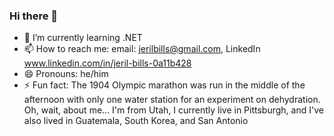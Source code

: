 ### Hi there 👋

- 🌱 I’m currently learning .NET
- 📫 How to reach me: email: jerilbills@gmail.com, LinkedIn www.linkedin.com/in/jeril-bills-0a11b428
- 😄 Pronouns: he/him
- ⚡ Fun fact: The 1904 Olympic marathon was run in the middle of the afternoon with only one water station for an experiment on dehydration. Oh, wait, about me... I'm from Utah, I currently live in Pittsburgh, and I've also lived in Guatemala, South Korea, and San Antonio
